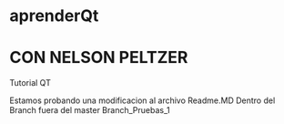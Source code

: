 # aprenderQt
# CON NELSON PELTZER
Tutorial QT

Estamos probando una modificacion al archivo Readme.MD
Dentro del Branch fuera del master  Branch_Pruebas_1 

